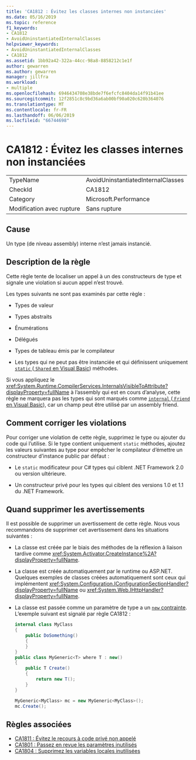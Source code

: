 ```yaml
---
title: 'CA1812 : Évitez les classes internes non instanciées'
ms.date: 05/16/2019
ms.topic: reference
f1_keywords:
- CA1812
- AvoidUninstantiatedInternalClasses
helpviewer_keywords:
- AvoidUninstantiatedInternalClasses
- CA1812
ms.assetid: 1bb92a42-322a-44cc-98a8-8858212c1e1f
author: gewarren
ms.author: gewarren
manager: jillfra
ms.workload:
- multiple
ms.openlocfilehash: 6946434708e38bde7f6efcfc8404da14f91b41ee
ms.sourcegitcommit: 12f2851c8c9bd36a6ab00bf90a020c620b364076
ms.translationtype: MT
ms.contentlocale: fr-FR
ms.lasthandoff: 06/06/2019
ms.locfileid: "66744698"
---
```

# <a name="ca1812-avoid-uninstantiated-internal-classes"></a>CA1812 : Évitez les classes internes non instanciées

|||
|-|-|
|TypeName|AvoidUninstantiatedInternalClasses|
|CheckId|CA1812|
|Category|Microsoft.Performance|
|Modification avec rupture|Sans rupture|

## <a name="cause"></a>Cause

Un type (de niveau assembly) interne n’est jamais instancié.

## <a name="rule-description"></a>Description de la règle

Cette règle tente de localiser un appel à un des constructeurs de type et signale une violation si aucun appel n’est trouvé.

Les types suivants ne sont pas examinés par cette règle :

- Types de valeur

- Types abstraits

- Énumérations

- Délégués

- Types de tableau émis par le compilateur

- Les types qui ne peut pas être instanciée et qui définissent uniquement [ `static` ](/dotnet/csharp/language-reference/keywords/static) ([ `Shared` en Visual Basic](/dotnet/visual-basic/language-reference/modifiers/shared)) méthodes.

Si vous appliquez le <xref:System.Runtime.CompilerServices.InternalsVisibleToAttribute?displayProperty=fullName> à l’assembly qui est en cours d’analyse, cette règle ne marquera pas les types qui sont marqués comme [ `internal` ](/dotnet/csharp/language-reference/keywords/internal) ([ `Friend` en Visual Basic](/dotnet/visual-basic/language-reference/modifiers/friend)), car un champ peut être utilisé par un assembly friend.

## <a name="how-to-fix-violations"></a>Comment corriger les violations

Pour corriger une violation de cette règle, supprimez le type ou ajouter du code qui l’utilise. Si le type contient uniquement `static` méthodes, ajoutez les valeurs suivantes au type pour empêcher le compilateur d’émettre un constructeur d’instance public par défaut :

- Le `static` modificateur pour C# types qui ciblent .NET Framework 2.0 ou version ultérieure.

- Un constructeur privé pour les types qui ciblent des versions 1.0 et 1.1 du .NET Framework.

## <a name="when-to-suppress-warnings"></a>Quand supprimer les avertissements

Il est possible de supprimer un avertissement de cette règle. Nous vous recommandons de supprimer cet avertissement dans les situations suivantes :

- La classe est créée par le biais des méthodes de la réflexion à liaison tardive comme <xref:System.Activator.CreateInstance%2A?displayProperty=fullName>.

- La classe est créée automatiquement par le runtime ou ASP.NET. Quelques exemples de classes créées automatiquement sont ceux qui implémentent <xref:System.Configuration.IConfigurationSectionHandler?displayProperty=fullName> ou <xref:System.Web.IHttpHandler?displayProperty=fullName>.

- La classe est passée comme un paramètre de type a un [ `new` contrainte](/dotnet/csharp/language-reference/keywords/new-constraint). L’exemple suivant est signalé par règle CA1812 :

    ```csharp
    internal class MyClass
    {
        public DoSomething()
        {
        }
    }
    public class MyGeneric<T> where T : new()
    {
        public T Create()
        {
            return new T();
        }
    }

    MyGeneric<MyClass> mc = new MyGeneric<MyClass>();
    mc.Create();
    ```

## <a name="related-rules"></a>Règles associées

- [CA1811 : Évitez le recours à code privé non appelé](../code-quality/ca1811-avoid-uncalled-private-code.md)
- [CA1801 : Passez en revue les paramètres inutilisés](../code-quality/ca1801-review-unused-parameters.md)
- [CA1804 : Supprimez les variables locales inutilisées](../code-quality/ca1804-remove-unused-locals.md)